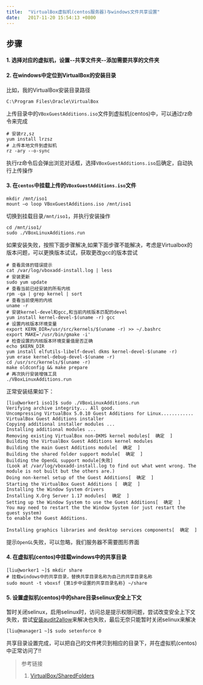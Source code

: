 ```yaml
---
title:  "VirtualBox虚拟机(centos服务器)与windows文件共享设置"
date:   2017-11-20 15:54:13 +0800
---
```


## 步骤

#### 1. 选择对应的虚拟机，设置--共享文件夹--添加需要共享的文件夹
#### 2. 在windows中定位到VirtualBox的安装目录
比如，我的VirtualBox安装目录路径
```Batchfile
C:\Program Files\Oracle\VirtualBox
```
上传目录中的`VBoxGuestAdditions.iso`文件到虚拟机(centos)中，可以通过rz命令来完成
```shell
# 安装rz,sz
yum install lrzsz
# 上传本地文件到虚拟机
rz -ary --o-sync
```
执行rz命令后会弹出浏览对话框，选择`VBoxGuestAdditions.iso`后确定，自动执行上传操作

#### 3. 在`centos`中挂载上传的`VBoxGuestAdditions.iso`文件
```shell
mkdir /mnt/iso1
mount –o loop VBoxGuestAdditions.iso /mnt/iso1
```
切换到挂载目录`/mnt/iso1`，并执行安装操作
```shell
cd /mnt/iso1/
sudo ./VBoxLinuxAdditions.run
```
如果安装失败，按照下面步骤解决,如果下面步骤不能解决，考虑是Virtualbox的版本问题，可以更换版本试试，获取更改gcc的版本尝试
```shell
# 查看具体的错误提示
cat /var/log/vboxadd-install.log | less
# 安装更新
sudo yum update
# 查看当前已经安装的所有内核
rpm -qa | grep kernel | sort
# 查看当前使用的内核
uname -r
# 安装kernel-devel和gcc,和当前内核版本匹配的devel
yum install kernel-devel-$(uname -r) gcc
# 设置内核版本环境变量
export KERN_DIR=/usr/src/kernels/$(uname -r) >> ~/.bashrc
export MAKE='/usr/bin/gmake -i'
# 检查设置的内核版本环境变量值是否正确
echo $KERN_DIR
yum install elfutils-libelf-devel dkms kernel-devel-$(uname -r)
yum erase kernel-debug-devel-$(uname -r)
cd /usr/src/kernels/$(uname -r)
make oldconfig && make prepare
# 再次执行安装增强工具
./VBoxLinuxAdditions.run
```

正常安装结果如下：
```shell
[liu@worker1 iso1]$ sudo ./VBoxLinuxAdditions.run 
Verifying archive integrity... All good.
Uncompressing VirtualBox 5.0.10 Guest Additions for Linux............
VirtualBox Guest Additions installer
Copying additional installer modules ...
Installing additional modules ...
Removing existing VirtualBox non-DKMS kernel modules[  确定  ]
Building the VirtualBox Guest Additions kernel modules
Building the main Guest Additions module[  确定  ]
Building the shared folder support module[  确定  ]
Building the OpenGL support module[失败]
(Look at /var/log/vboxadd-install.log to find out what went wrong. The module is not built but the others are.)
Doing non-kernel setup of the Guest Additions[  确定  ]
Starting the VirtualBox Guest Additions [  确定  ]
Installing the Window System drivers
Installing X.Org Server 1.17 modules[  确定  ]
Setting up the Window System to use the Guest Additions[  确定  ]
You may need to restart the the Window System (or just restart the guest system)
to enable the Guest Additions.

Installing graphics libraries and desktop services components[  确定  ]
```
提示`OpenGL`失败，可以忽略，我们服务器不需要图形界面

#### 4. 在虚拟机(centos)中挂载windows中的共享目录
```shell
[liu@worker1 ~]$ mkdir share
# 挂载windows中的共享目录，替换共享目录名称为自己的共享目录名称
sudo mount -t vboxsf {第1步中设置的共享目录名称} ~/share  
```

#### 5. 设置虚拟机(centos)中的share目录selinux安全上下文
暂时关闭selinux，启用selinux时，访问总是提示权限问题，尝试改变安全上下文失败，尝试[安装audit2allow](https://github.com/cronkeep/cronkeep/wiki/Developer-Guide)来解决也失败，最后无奈只能暂时关闭selinux来解决
```shell
[liu@manager1 ~]$ sudo setenforce 0
```

共享目录设置完成，可以把自己的文件拷贝到相应的目录下，并在虚拟机(centos)中正常访问了!!

> 参考链接
> 1. [ VirtualBox/SharedFolders](https://help.ubuntu.com/community/VirtualBox/SharedFolders)
